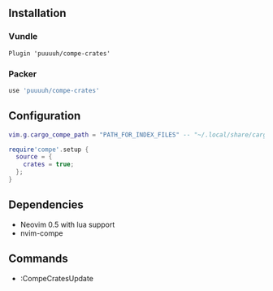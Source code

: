 ## Installation

### Vundle

```vim
Plugin 'puuuuh/compe-crates'
```

### Packer

```lua
use 'puuuuh/compe-crates'
```

## Configuration
```lua
vim.g.cargo_compe_path = "PATH_FOR_INDEX_FILES" -- "~/.local/share/cargo-compe/" by default

require'compe'.setup {
  source = {
    crates = true;
  };
}

```

## Dependencies
* Neovim 0.5 with lua support
* nvim-compe

## Commands
* :CompeCratesUpdate
